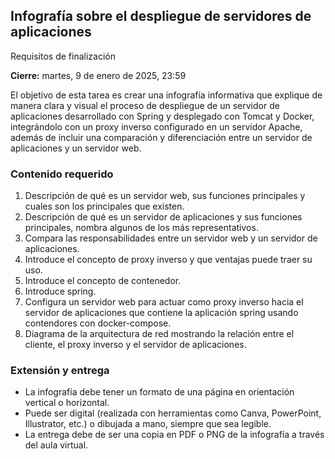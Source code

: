 ## Infografía sobre el despliegue de servidores de aplicaciones

Requisitos de finalización

**Cierre:** martes, 9 de enero de 2025, 23:59

El objetivo de esta tarea es crear una infografía informativa que explique de manera clara y visual el proceso de despliegue de un servidor de aplicaciones desarrollado con Spring y desplegado con Tomcat y Docker, integrándolo con un proxy inverso configurado en un servidor Apache, además de incluir una comparación y diferenciación entre un servidor de aplicaciones y un servidor web.

### Contenido requerido

1. Descripción de qué es un servidor web, sus funciones principales y cuales son los principales que existen.
2. Descripción de qué es un servidor de aplicaciones y sus funciones principales, nombra algunos de los más representativos.
3. Compara las responsabilidades entre un servidor web y un servidor de aplicaciones.
4. Introduce el concepto de proxy inverso y que ventajas puede traer su uso.
5. Introduce el concepto de contenedor.
6. Introduce spring.
7. Configura un servidor web para actuar como proxy inverso hacia el servidor de aplicaciones que contiene la aplicación spring usando contendores con docker-compose.
8. Diagrama de la arquitectura de red mostrando la relación entre el cliente, el proxy inverso y el servidor de aplicaciones.

### Extensión y entrega

- La infografía debe tener un formato de una página en orientación vertical o horizontal.
- Puede ser digital (realizada con herramientas como Canva, PowerPoint, Illustrator, etc.) o dibujada a mano, siempre que sea legible.
- La entrega debe de ser una copia en PDF o PNG de la infografía a través del aula virtual.